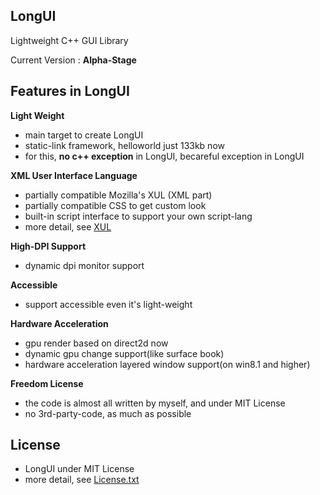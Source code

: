 ﻿## LongUI
  
Lightweight C++ GUI Library

Current Version : **Alpha-Stage**

## Features in LongUI
  
**Light Weight**
  - main target to create LongUI
  - static-link framework, helloworld just 133kb now
  - for this, **no c++ exception** in LongUI, becareful exception in LongUI

**XML User Interface Language**
  - partially compatible Mozilla's XUL (XML part)
  - partially compatible CSS to get custom look
  - built-in script interface to support your own script-lang
  - more detail, see [XUL](https://developer.mozilla.org/en-US/docs/Mozilla/Tech/XUL)

**High-DPI Support**
  - dynamic dpi monitor support

**Accessible**
  - support accessible even it's light-weight

**Hardware Acceleration**
  - gpu render based on direct2d now
  - dynamic gpu change support(like surface book)
  - hardware acceleration layered window support(on win8.1 and higher)

**Freedom License**
  - the code is almost all written by myself, and under MIT License
  - no 3rd-party-code, as much as possible
  
## License
  - LongUI under MIT License
  - more detail, see [License.txt](./License.txt) 